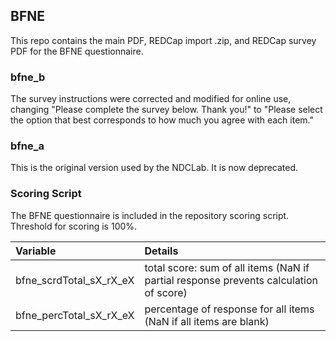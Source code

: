 ## BFNE

This repo contains the main PDF, REDCap import .zip, and REDCap survey PDF for the BFNE questionnaire.


### bfne_b
The survey instructions were corrected and modified for online use, changing "Please complete the survey below. Thank you!" to "Please select the option that best corresponds to how much you agree with each item."

### bfne_a
This is the original version used by the NDCLab. It is now deprecated.


### Scoring Script
The BFNE questionnaire is included in the repository scoring script. Threshold for scoring is 100%.

| Variable | Details |
| :--  | :--  |
| bfne_scrdTotal_sX_rX_eX | total score: sum of all items (NaN if partial response prevents calculation of score) |
| bfne_percTotal_sX_rX_eX | percentage of response for all items (NaN if all items are blank) |